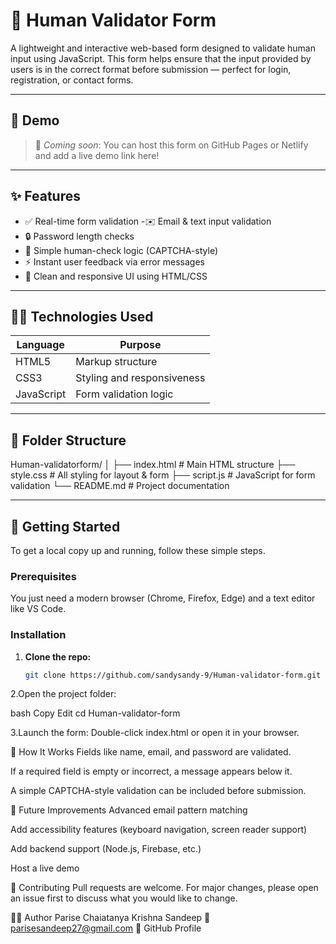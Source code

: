 # 🧍 Human Validator Form

A lightweight and interactive web-based form designed to validate human input using JavaScript. This form helps ensure that the input provided by users is in the correct format before submission — perfect for login, registration, or contact forms.

---

## 📸 Demo

> 📌 _Coming soon_: You can host this form on GitHub Pages or Netlify and add a live demo link here!

---

## ✨ Features

- ✅ Real-time form validation
-✉️ Email & text input validation
- 🔒 Password length checks
- 👤 Simple human-check logic (CAPTCHA-style)
- ⚡ Instant user feedback via error messages
- 🎨 Clean and responsive UI using HTML/CSS

---

## 🧑‍💻 Technologies Used

| Language     | Purpose                    |
|--------------|----------------------------|
| HTML5        | Markup structure           |
| CSS3         | Styling and responsiveness |
| JavaScript   | Form validation logic      |

---

## 📁 Folder Structure

Human-validatorform/
│
├── index.html # Main HTML structure
├── style.css # All styling for layout & form
├── script.js # JavaScript for form validation
└── README.md # Project documentation




---

## 🚀 Getting Started

To get a local copy up and running, follow these simple steps.

### Prerequisites

You just need a modern browser (Chrome, Firefox, Edge) and a text editor like VS Code.

### Installation

1. **Clone the repo:**
   ```bash
   git clone https://github.com/sandysandy-9/Human-validator-form.git

2.Open the project folder:

bash
Copy
Edit
cd Human-validator-form

3.Launch the form:
Double-click index.html or open it in your browser.

🧪 How It Works
Fields like name, email, and password are validated.

If a required field is empty or incorrect, a message appears below it.

A simple CAPTCHA-style validation can be included before submission.

🧩 Future Improvements
 Advanced email pattern matching

 Add accessibility features (keyboard navigation, screen reader support)

 Add backend support (Node.js, Firebase, etc.)

 Host a live demo

🤝 Contributing
Pull requests are welcome. For major changes, please open an issue first to discuss what you would like to change.

🙋‍♂️ Author
Parise Chaiatanya Krishna Sandeep
📧 parisesandeep27@gmail.com
🔗 GitHub Profile


